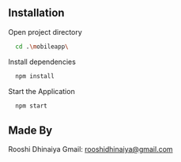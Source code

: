 
## Installation


Open project directory
```bash
  cd .\mobileapp\
```
Install dependencies
```bash
  npm install
```
Start the Application
```bash
  npm start
``` 
## Made By
Rooshi Dhinaiya
Gmail: rooshidhinaiya@gmail.com


